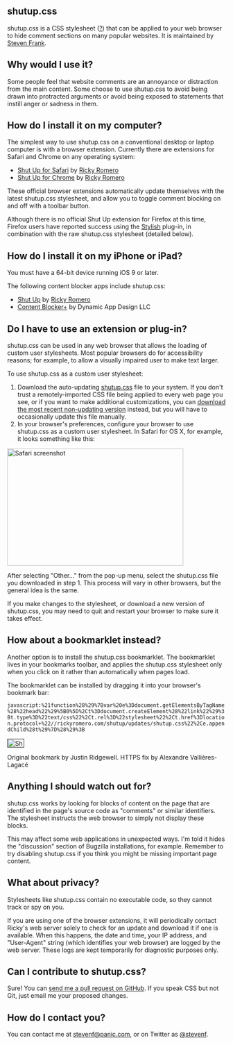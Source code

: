 ## shutup.css

shutup.css is a CSS stylesheet ([?](https://en.wikipedia.org/wiki/Style_sheet_(web_development))) that can be applied to your web browser to hide comment sections on many popular websites. It is maintained by [Steven Frank](http://stevenf.com/).

## Why would I use it?

Some people feel that website comments are an annoyance or distraction from the main content. Some choose to use shutup.css to avoid being drawn into protracted arguments or avoid being exposed to statements that instill anger or sadness in them.

## How do I install it on my computer?

The simplest way to use shutup.css on a conventional desktop or laptop computer is with a browser extension.  Currently there are extensions for Safari and Chrome on any operating system:

* [Shut Up for Safari](http://rickyromero.net/misc/SafariExtensions/ShutUp.safariextz) by [Ricky Romero](https://rickyromero.com)
* [Shut Up for Chrome](https://chrome.google.com/webstore/detail/oklfoejikkmejobodofaimigojomlfim?hl=en-US&amp;gl=US) by [Ricky Romero](https://rickyromero.com)

These official browser extensions automatically update themselves with the latest shutup.css stylesheet, and allow you to toggle comment blocking on and off with a toolbar button.

Although there is no official Shut Up extension for Firefox at this time, Firefox users have reported success using the [Stylish](http://userstyles.org/) plug-in, in combination with the raw shutup.css stylesheet (detailed below).

## How do I install it on my iPhone or iPad?

You must have a 64-bit device running iOS 9 or later.

The following content blocker apps include shutup.css:

* [Shut Up](https://itunes.apple.com/us/app/shut-up-comment-blocker/id1015043880?mt=8&amp;at=1l3vbmm) by [Ricky Romero](https://rickyromero.com)
* [Content Blocker+](https://geo.itunes.apple.com/us/app/content-blocker+/id1040960141?mt=8&amp;at=1l3vbmm) by Dynamic App Design LLC

## Do I have to use an extension or plug-in?

shutup.css can be used in any web browser that allows the loading of custom user stylesheets.  Most popular browsers do for accessibility reasons; for example, to allow a visually impaired user to make text larger.

To use shutup.css as a custom user stylesheet:

1. Download the auto-updating [shutup.css](http://stevenf.com/shutup/shutup.css) file to your system.
  If you don't trust a remotely-imported CSS file being applied to every web page you see, or if you want to make additional customizations, you can [download the most recent non-updating version](http://stevenf.com/shutup/shutup-latest.css) instead, but you will have to occasionally update this file manually.
2. In your browser's preferences, configure your browser to use shutup.css as a custom user stylesheet. In Safari for OS X, for example, it looks something like this:

<p><img src="https://stevenf.com/gfx/safariprefs.png" width="406" height="270" alt="Safari screenshot"></p>

After selecting "Other..." from the pop-up menu, select the shutup.css file you downloaded in step 1. This process will vary in other browsers, but the general idea is the same.

If you make changes to the stylesheet, or download a new version of shutup.css, you may need to quit and restart your browser to make sure it takes effect.

## How about a bookmarklet instead?

Another option is to install the shutup.css bookmarklet.  The bookmarklet lives in your bookmarks toolbar, and applies the shutup.css stylesheet only when you click on it rather than automatically when pages load.

The bookmarklet can be installed by dragging it into your browser's bookmark bar:

`javascript:%21function%28%29%7Bvar%20e%3Ddocument.getElementsByTagName%28%22head%22%29%5B0%5D%2Ct%3Ddocument.createElement%28%22link%22%29%3Bt.type%3D%22text/css%22%2Ct.rel%3D%22stylesheet%22%2Ct.href%3Dlocation.protocol+%22//rickyromero.com/shutup/updates/shutup.css%22%2Ce.appendChild%28t%29%7D%28%29%3B`
<p><a href=""><img src="/web/20170419093034im_/https://stevenf.com/gfx/shh.png" width="39" height="20" alt="Shh!"></a></p>

Original bookmark by Justin Ridgewell. HTTPS fix by Alexandre Vallières-Lagacé

## Anything I should watch out for?

shutup.css works by looking for blocks of content on the page that are identified in the page's source code as "comments" or similar identifiers.  The stylesheet instructs the web browser to simply not display these blocks.

This may affect some web applications in unexpected ways. I'm told it hides the "discussion" section of Bugzilla installations, for example. Remember to try disabling shutup.css if you think you might be missing important page content.

## What about privacy?

Stylesheets like shutup.css contain no executable code, so they cannot track or spy on you.

If you are using one of the browser extensions, it will periodically contact Ricky's web server solely to check for an update and download it if one is available.  When this happens, the date and time, your IP address, and "User-Agent" string (which identifies your web browser) are logged by the web server.  These logs are kept temporarily for diagnostic purposes only.

## Can I contribute to shutup.css?

Sure! You can [send me a pull request on GitHub](https://github.com/panicsteve/shutup-css/edit/master/shutup.css).  If you speak CSS but not Git, just email me your proposed changes.

## How do I contact you?

You can contact me at [stevenf@panic.com](mailto:stevenf@panic.com), or on Twitter as [@stevenf](http://twitter.com/stevenf/).
